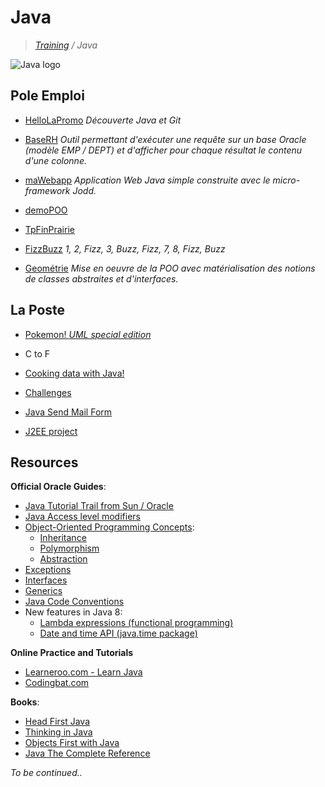 # Java
>_[Training](https://github.com/simplonco/training) / Java_

![Java logo](https://upload.wikimedia.org/wikipedia/fr/thumb/2/2e/Java_Logo.svg/131px-Java_Logo.svg.png)

## Pole Emploi

* [HelloLaPromo](https://github.com/simplonco/HelloLaPromo)
  _Découverte Java et Git_

* [BaseRH](https://github.com/simplonco/BaseRH)
  _Outil permettant d'exécuter une requête sur un base Oracle (modèle EMP / DEPT) et d'afficher pour chaque résultat le contenu d'une colonne._

* [maWebapp](https://github.com/simplonco/maWebapp)
  _Application Web Java simple construite avec le micro-framework Jodd._

* [demoPOO](https://github.com/simplonco/demoPOO)

* [TpFinPrairie](https://github.com/simplonco/TpFinPrairie)

* [FizzBuzz](https://github.com/simplonco/FizzBuzz)
  _1, 2, Fizz, 3, Buzz, Fizz, 7, 8, Fizz, Buzz_

* [Geométrie](https://github.com/simplonco/geometrie)
  _Mise en oeuvre de la POO avec matérialisation des notions de classes abstraites et d'interfaces._

## La Poste

* [Pokemon! _UML special edition_](https://github.com/simplonco/catch-them-all)

* C to F

* [Cooking data with Java!](https://github.com/simplonco/java-cooking-data)

* [Challenges](https://github.com/simplonco/java-challenges)

* [Java Send Mail Form](https://github.com/simplonco/java-send-mail-form/)
 
* [J2EE project](https://github.com/simplonco/J2EE-project)


## Resources

**Official Oracle Guides**:

* [Java Tutorial Trail from Sun / Oracle](https://docs.oracle.com/javase/tutorial/index.html)
* [Java Access level modifiers](https://docs.oracle.com/javase/tutorial/java/javaOO/accesscontrol.html)
* [Object-Oriented Programming Concepts](https://docs.oracle.com/javase/tutorial/java/concepts/index.html):
    * [Inheritance](https://docs.oracle.com/javase/tutorial/java/IandI/subclasses.html)
    * [Polymorphism](https://docs.oracle.com/javase/tutorial/java/IandI/polymorphism.html)
    * [Abstraction](https://docs.oracle.com/javase/tutorial/java/IandI/abstract.html)
* [Exceptions](https://docs.oracle.com/javase/tutorial/essential/exceptions/index.html)
* [Interfaces](https://docs.oracle.com/javase/tutorial/java/IandI/createinterface.html)
* [Generics](https://docs.oracle.com/javase/tutorial/java/generics/index.html)
* [Java Code Conventions](https://www.oracle.com/technetwork/java/codeconvtoc-136057.html)
* New features in Java 8:
    * [Lambda expressions (functional programming)](https://docs.oracle.com/javase/tutorial/java/javaOO/lambdaexpressions.html)
    * [Date and time API (java.time package)](http://www.oracle.com/technetwork/articles/java/jf14-date-time-2125367.html)

**Online Practice and Tutorials**

* [Learneroo.com - Learn Java](http://www.learneroo.com)
* [Codingbat.com](http://codingbat.com/java)

**Books**:

* [Head First Java](http://www.headfirstlabs.com/books/hfjava/)
* [Thinking in Java](http://www.mindview.net/Books/TIJ/)
* [Objects First with Java](https://www.amazon.com/Objects-First-Java-Practical-Introduction/dp/0132492660)
* [Java The Complete Reference](https://www.amazon.com/gp/product/0071606300)

_To be continued.._
